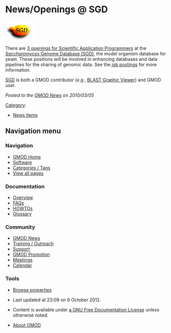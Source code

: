 



<span id="top"></span>




# <span dir="auto">News/Openings @ SGD</span>











<a
href="http://recruit.trovix.com/jobhostmaster/jobhost/ListJobPosts.do?action=search&amp;searchSectionActive=false&amp;accountId=de85ad313f8598db1c42b567a3df24a00497ba22&amp;searchCategory=1424&amp;searchStatus=226&amp;searchKeywords=Scientific+Application+Programmer"
rel="nofollow" title="Scientific Application Programmers at SGD"><img
src="https://raw.githubusercontent.com/GMOD/gmod.github.io/main/mediawiki/images/8/8f/SGD-t.gif" width="91" height="60"
alt="Scientific Application Programmers at SGD" /></a>



There are <a
href="http://recruit.trovix.com/jobhostmaster/jobhost/ListJobPosts.do?action=search&amp;searchSectionActive=false&amp;accountId=de85ad313f8598db1c42b567a3df24a00497ba22&amp;searchCategory=1424&amp;searchStatus=226&amp;searchKeywords=Scientific+Application+Programmer"
class="external text" rel="nofollow">3 openings for Scientific
Application Programmers</a> at the
<a href="http://yeastgenome.org" class="external text"
rel="nofollow"><em>Saccharomyces</em> Genome Database (SGD)</a>, the
model organism database for yeast. These positions will be involved in
enhancing databases and data pipelines for the sharing of genomic data.
See the <a
href="http://recruit.trovix.com/jobhostmaster/jobhost/ListJobPosts.do?action=search&amp;searchSectionActive=false&amp;accountId=de85ad313f8598db1c42b567a3df24a00497ba22&amp;searchCategory=1424&amp;searchStatus=226&amp;searchKeywords=Scientific+Application+Programmer"
class="external text" rel="nofollow">job postings</a> for more
information.

[SGD](../Category%3ASGD "Category%3ASGD") is both a GMOD contributor
(*e.g.*, [BLAST Graphic
Viewer](../BLAST_Graphic_Viewer.1 "BLAST Graphic Viewer")) and GMOD
user.

  



*Posted to the [GMOD News](../GMOD_News "GMOD News") on 2010/03/05*






[Category](../Special%3ACategories "Special%3ACategories"):

- [News Items](../Category%3ANews_Items "Category%3ANews Items")






## Navigation menu






### 



<a href="../Main_Page"
style="background-image: url(../../images/GMOD-cogs.png);"
title="Visit the main page"></a>


### Navigation



- <span id="n-GMOD-Home">[GMOD Home](../Main_Page)</span>
- <span id="n-Software">[Software](../GMOD_Components)</span>
- <span id="n-Categories-.2F-Tags">[Categories /
  Tags](../Categories)</span>
- <span id="n-View-all-pages">[View all
  pages](../Special:AllPages)</span>




### Documentation



- <span id="n-Overview">[Overview](../Overview)</span>
- <span id="n-FAQs">[FAQs](../Category%3AFAQ)</span>
- <span id="n-HOWTOs">[HOWTOs](../Category%3AHOWTO)</span>
- <span id="n-Glossary">[Glossary](../Glossary)</span>




### Community



- <span id="n-GMOD-News">[GMOD News](../GMOD_News)</span>
- <span id="n-Training-.2F-Outreach">[Training /
  Outreach](../Training_and_Outreach)</span>
- <span id="n-Support">[Support](../Support)</span>
- <span id="n-GMOD-Promotion">[GMOD Promotion](../GMOD_Promotion)</span>
- <span id="n-Meetings">[Meetings](../Meetings)</span>
- <span id="n-Calendar">[Calendar](../Calendar)</span>




### Tools

- <span id="t-smwbrowselink"><a href="../Special%3ABrowse/News-2FOpenings_@_SGD"
  rel="smw-browse">Browse properties</a></span>



- <span id="footer-info-lastmod">Last updated at 23:09 on 9 October
  2012.</span>
<!-- - <span id="footer-info-viewcount">6,014 page views.</span> -->
- <span id="footer-info-copyright">Content is available under
  <a href="http://www.gnu.org/licenses/fdl-1.3.html" class="external"
  rel="nofollow">a GNU Free Documentation License</a> unless otherwise
  noted.</span>

<!-- -->

- <span id="footer-places-about">[About
  GMOD](../GMOD%3AAbout "GMOD%3AAbout")</span>

<!-- -->




